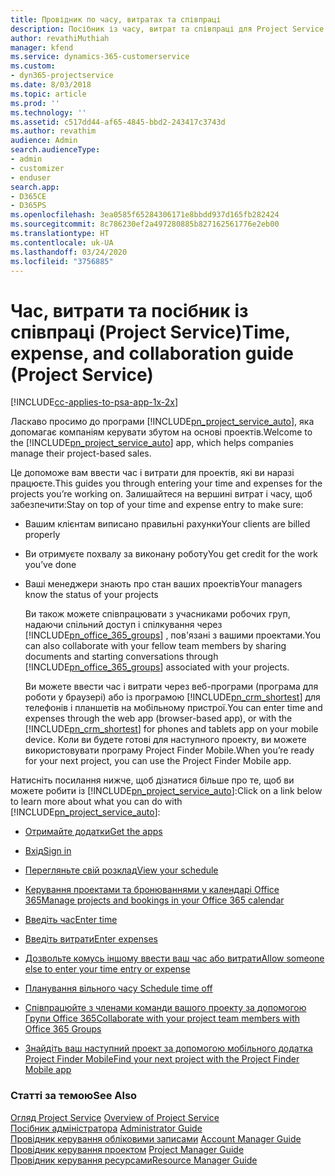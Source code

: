 ```yaml
---
title: Провідник по часу, витратах та співпраці
description: Посібник із часу, витрат та співпраці для Project Service
author: revathiMuthiah
manager: kfend
ms.service: dynamics-365-customerservice
ms.custom:
- dyn365-projectservice
ms.date: 8/03/2018
ms.topic: article
ms.prod: ''
ms.technology: ''
ms.assetid: c517dd44-af65-4845-bbd2-243417c3743d
ms.author: revathim
audience: Admin
search.audienceType:
- admin
- customizer
- enduser
search.app:
- D365CE
- D365PS
ms.openlocfilehash: 3ea0585f65284306171e8bbdd937d165fb282424
ms.sourcegitcommit: 8c786230ef2a497280885b827162561776e2eb00
ms.translationtype: HT
ms.contentlocale: uk-UA
ms.lasthandoff: 03/24/2020
ms.locfileid: "3756885"
---
```

# <a name="time-expense-and-collaboration-guide-project-service"></a><span data-ttu-id="02563-103">Час, витрати та посібник із співпраці (Project Service)</span><span class="sxs-lookup"><span data-stu-id="02563-103">Time, expense, and collaboration guide (Project Service)</span></span>

[!INCLUDE[cc-applies-to-psa-app-1x-2x](../includes/cc-applies-to-psa-app-1x-2x.md)]

<span data-ttu-id="02563-104">Ласкаво просимо до програми [!INCLUDE[pn_project_service_auto](../includes/pn-project-service-auto.md)], яка допомагає компаніям керувати збутом на основі проектів.</span><span class="sxs-lookup"><span data-stu-id="02563-104">Welcome to the [!INCLUDE[pn_project_service_auto](../includes/pn-project-service-auto.md)] app, which helps companies manage their project-based sales.</span></span> 
  
 <span data-ttu-id="02563-105">Це допоможе вам ввести час і витрати для проектів, які ви наразі працюєте.</span><span class="sxs-lookup"><span data-stu-id="02563-105">This guides you through entering your time and expenses for the projects you’re working on.</span></span> <span data-ttu-id="02563-106">Залишайтеся на вершині витрат і часу, щоб забезпечити:</span><span class="sxs-lookup"><span data-stu-id="02563-106">Stay on top of your time and expense entry to make sure:</span></span>  
  
- <span data-ttu-id="02563-107">Вашим клієнтам виписано правильні рахунки</span><span class="sxs-lookup"><span data-stu-id="02563-107">Your clients are billed properly</span></span>  
  
- <span data-ttu-id="02563-108">Ви отримуєте похвалу за виконану роботу</span><span class="sxs-lookup"><span data-stu-id="02563-108">You get credit for the work you’ve done</span></span>  
  
- <span data-ttu-id="02563-109">Ваші менеджери знають про стан ваших проектів</span><span class="sxs-lookup"><span data-stu-id="02563-109">Your managers know the status of your projects</span></span>  
  
  <span data-ttu-id="02563-110">Ви також можете співпрацювати з учасниками робочих груп, надаючи спільний доступ і спілкування через [!INCLUDE[pn_office_365_groups](../includes/pn-office-365-groups.md)] , пов'язані з вашими проектами.</span><span class="sxs-lookup"><span data-stu-id="02563-110">You can also collaborate with your fellow team members by sharing documents and starting conversations through [!INCLUDE[pn_office_365_groups](../includes/pn-office-365-groups.md)] associated with your projects.</span></span>  
  
  <span data-ttu-id="02563-111">Ви можете ввести час і витрати через веб-програми (програма для роботи у браузері) або із програмою [!INCLUDE[pn_crm_shortest](../includes/pn-crm-shortest.md)] для телефонів і планшетів на мобільному пристрої.</span><span class="sxs-lookup"><span data-stu-id="02563-111">You can enter time and expenses through the web app (browser-based app), or with the [!INCLUDE[pn_crm_shortest](../includes/pn-crm-shortest.md)] for phones and tablets app on your mobile device.</span></span> <span data-ttu-id="02563-112">Коли ви будете готові для наступного проекту, ви можете використовувати програму Project Finder Mobile.</span><span class="sxs-lookup"><span data-stu-id="02563-112">When you’re ready for your next project, you can use the Project Finder Mobile app.</span></span>  
  
<span data-ttu-id="02563-113">Натисніть посилання нижче, щоб дізнатися більше про те, щоб ви можете робити із [!INCLUDE[pn_project_service_auto](../includes/pn-project-service-auto.md)]:</span><span class="sxs-lookup"><span data-stu-id="02563-113">Click on a link below to learn more about what you can do with [!INCLUDE[pn_project_service_auto](../includes/pn-project-service-auto.md)]:</span></span>  
  
-   [<span data-ttu-id="02563-114">Отримайте додатки</span><span class="sxs-lookup"><span data-stu-id="02563-114">Get the apps</span></span>](../project-service/get-apps.md)  
  
-   [<span data-ttu-id="02563-115">Вхід</span><span class="sxs-lookup"><span data-stu-id="02563-115">Sign in</span></span>](../project-service/sign-in.md)  
  
-   [<span data-ttu-id="02563-116">Перегляньте свій розклад</span><span class="sxs-lookup"><span data-stu-id="02563-116">View your schedule</span></span>](../project-service/view-schedule.md)  
  
-   [<span data-ttu-id="02563-117">Керування проектами та бронюваннями у календарі Office 365</span><span class="sxs-lookup"><span data-stu-id="02563-117">Manage projects and bookings in your Office 365 calendar</span></span>](../project-service/manage-project-bookings-office-365-calendar.md)  
  
-   [<span data-ttu-id="02563-118">Введіть час</span><span class="sxs-lookup"><span data-stu-id="02563-118">Enter time</span></span>](../project-service/enter-time.md)  
  
-   [<span data-ttu-id="02563-119">Введіть витрати</span><span class="sxs-lookup"><span data-stu-id="02563-119">Enter expenses</span></span>](../project-service/enter-expenses.md)  
  
-   [<span data-ttu-id="02563-120">Дозвольте комусь іншому ввести ваш час або витрати</span><span class="sxs-lookup"><span data-stu-id="02563-120">Allow someone else to enter your time entry or expense</span></span>](../project-service/allow-someone-else-enter-time-entry-expense.md)  
  
-   [<span data-ttu-id="02563-121">Планування вільного часу </span><span class="sxs-lookup"><span data-stu-id="02563-121">Schedule time off</span></span>](../project-service/schedule-time-off.md)  
  
-   [<span data-ttu-id="02563-122">Співпрацюйте з членами команди вашого проекту за допомогою Групи Office 365</span><span class="sxs-lookup"><span data-stu-id="02563-122">Collaborate with your project team members with Office 365 Groups</span></span>](../project-service/collaborate-project-team-members-office-365-groups.md)  
  
-   [<span data-ttu-id="02563-123">Знайдіть ваш наступний проект за допомогою мобільного додатка Project Finder Mobile</span><span class="sxs-lookup"><span data-stu-id="02563-123">Find your next project with the Project Finder Mobile app</span></span>](../project-service/find-next-project-finder-mobile-app.md)  
  
### <a name="see-also"></a><span data-ttu-id="02563-124">Статті за темою</span><span class="sxs-lookup"><span data-stu-id="02563-124">See Also</span></span>  
 <span data-ttu-id="02563-125">[Огляд Project Service](../project-service/overview.md) </span><span class="sxs-lookup"><span data-stu-id="02563-125">[Overview of Project Service](../project-service/overview.md) </span></span>  
 <span data-ttu-id="02563-126">[Посібник адміністратора](../project-service/admin-guide.md) </span><span class="sxs-lookup"><span data-stu-id="02563-126">[Administrator Guide](../project-service/admin-guide.md) </span></span>  
 <span data-ttu-id="02563-127">[Провідник керування обліковими записами](../project-service/account-manager-guide.md) </span><span class="sxs-lookup"><span data-stu-id="02563-127">[Account Manager Guide](../project-service/account-manager-guide.md) </span></span>  
 <span data-ttu-id="02563-128">[Провідник керування проектом](../project-service/project-manager-guide.md) </span><span class="sxs-lookup"><span data-stu-id="02563-128">[Project Manager Guide](../project-service/project-manager-guide.md) </span></span>  
 [<span data-ttu-id="02563-129">Провідник керування ресурсами</span><span class="sxs-lookup"><span data-stu-id="02563-129">Resource Manager Guide</span></span>](../project-service/resource-manager-guide.md)   

